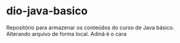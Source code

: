 # dio-java-basico
Repositório para armazenar os conteúdos do curso de Java básico.
Alterando arquivo de forma local.
Adinã é o cara
